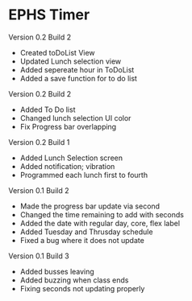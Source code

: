 # EPHS Timer
Version 0.2 Build 2
  - Created toDoList View
  - Updated Lunch selection view
  - Added sepereate hour in ToDoList
  - Added a save function for to do list
  
Version 0.2 Build 2
  - Added To Do list
  - Changed lunch selection UI color
  - Fix Progress bar overlapping


Version 0.2 Build 1
  - Added Lunch Selection screen
  - Added notification; vibration
  - Programmed each lunch first to fourth

Version 0.1 Build 2
  - Made the progress bar update via second
  - Changed the time remaining to add with seconds
  - Added the date with regular day, core, flex label
  - Added Tuesday and Thrusday schedule
  - Fixed a bug where it does not update

Version 0.1 Build 3
  - Added busses leaving
  - Added buzzing when class ends
  - Fixing seconds not updating properly

